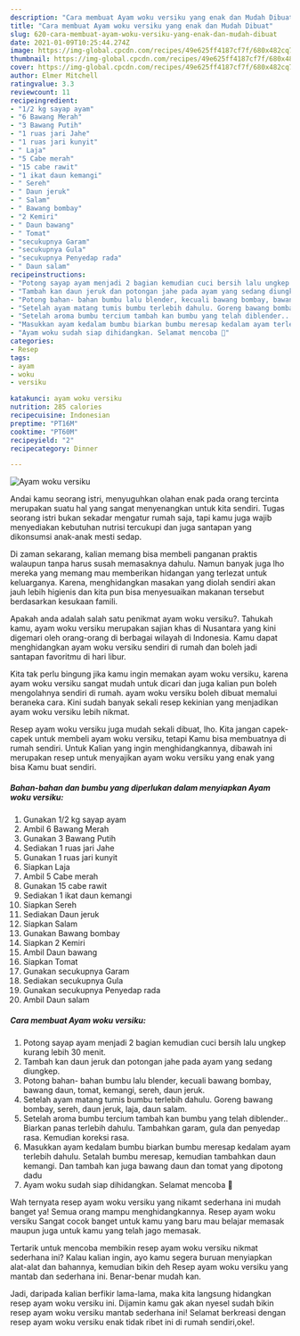 ```yaml
---
description: "Cara membuat Ayam woku versiku yang enak dan Mudah Dibuat"
title: "Cara membuat Ayam woku versiku yang enak dan Mudah Dibuat"
slug: 620-cara-membuat-ayam-woku-versiku-yang-enak-dan-mudah-dibuat
date: 2021-01-09T10:25:44.274Z
image: https://img-global.cpcdn.com/recipes/49e625ff4187cf7f/680x482cq70/ayam-woku-versiku-foto-resep-utama.jpg
thumbnail: https://img-global.cpcdn.com/recipes/49e625ff4187cf7f/680x482cq70/ayam-woku-versiku-foto-resep-utama.jpg
cover: https://img-global.cpcdn.com/recipes/49e625ff4187cf7f/680x482cq70/ayam-woku-versiku-foto-resep-utama.jpg
author: Elmer Mitchell
ratingvalue: 3.3
reviewcount: 11
recipeingredient:
- "1/2 kg sayap ayam"
- "6 Bawang Merah"
- "3 Bawang Putih"
- "1 ruas jari Jahe"
- "1 ruas jari kunyit"
- " Laja"
- "5 Cabe merah"
- "15 cabe rawit"
- "1 ikat daun kemangi"
- " Sereh"
- " Daun jeruk"
- " Salam"
- " Bawang bombay"
- "2 Kemiri"
- " Daun bawang"
- " Tomat"
- "secukupnya Garam"
- "secukupnya Gula"
- "secukupnya Penyedap rada"
- " Daun salam"
recipeinstructions:
- "Potong sayap ayam menjadi 2 bagian kemudian cuci bersih lalu ungkep kurang lebih 30 menit."
- "Tambah kan daun jeruk dan potongan jahe pada ayam yang sedang diungkep."
- "Potong bahan- bahan bumbu lalu blender, kecuali bawang bombay, bawang daun, tomat, kemangi, sereh, daun jeruk."
- "Setelah ayam matang tumis bumbu terlebih dahulu. Goreng bawang bombay, sereh, daun jeruk, laja, daun salam."
- "Setelah aroma bumbu tercium tambah kan bumbu yang telah diblender.. Biarkan panas terlebih dahulu. Tambahkan garam, gula dan penyedap rasa. Kemudian koreksi rasa."
- "Masukkan ayam kedalam bumbu biarkan bumbu meresap kedalam ayam terlebih dahulu. Setalah bumbu meresap, kemudian tambahkan daun kemangi. Dan tambah kan juga bawang daun dan tomat yang dipotong dadu"
- "Ayam woku sudah siap dihidangkan. Selamat mencoba 🥰"
categories:
- Resep
tags:
- ayam
- woku
- versiku

katakunci: ayam woku versiku 
nutrition: 285 calories
recipecuisine: Indonesian
preptime: "PT16M"
cooktime: "PT60M"
recipeyield: "2"
recipecategory: Dinner

---
```



![Ayam woku versiku](https://img-global.cpcdn.com/recipes/49e625ff4187cf7f/680x482cq70/ayam-woku-versiku-foto-resep-utama.jpg)

Andai kamu seorang istri, menyuguhkan olahan enak pada orang tercinta merupakan suatu hal yang sangat menyenangkan untuk kita sendiri. Tugas seorang istri bukan sekadar mengatur rumah saja, tapi kamu juga wajib menyediakan kebutuhan nutrisi tercukupi dan juga santapan yang dikonsumsi anak-anak mesti sedap.

Di zaman  sekarang, kalian memang bisa membeli panganan praktis walaupun tanpa harus susah memasaknya dahulu. Namun banyak juga lho mereka yang memang mau memberikan hidangan yang terlezat untuk keluarganya. Karena, menghidangkan masakan yang diolah sendiri akan jauh lebih higienis dan kita pun bisa menyesuaikan makanan tersebut berdasarkan kesukaan famili. 



Apakah anda adalah salah satu penikmat ayam woku versiku?. Tahukah kamu, ayam woku versiku merupakan sajian khas di Nusantara yang kini digemari oleh orang-orang di berbagai wilayah di Indonesia. Kamu dapat menghidangkan ayam woku versiku sendiri di rumah dan boleh jadi santapan favoritmu di hari libur.

Kita tak perlu bingung jika kamu ingin memakan ayam woku versiku, karena ayam woku versiku sangat mudah untuk dicari dan juga kalian pun boleh mengolahnya sendiri di rumah. ayam woku versiku boleh dibuat memalui beraneka cara. Kini sudah banyak sekali resep kekinian yang menjadikan ayam woku versiku lebih nikmat.

Resep ayam woku versiku juga mudah sekali dibuat, lho. Kita jangan capek-capek untuk membeli ayam woku versiku, tetapi Kamu bisa membuatnya di rumah sendiri. Untuk Kalian yang ingin menghidangkannya, dibawah ini merupakan resep untuk menyajikan ayam woku versiku yang enak yang bisa Kamu buat sendiri.

<!--inarticleads1-->

##### Bahan-bahan dan bumbu yang diperlukan dalam menyiapkan Ayam woku versiku:

1. Gunakan 1/2 kg sayap ayam
1. Ambil 6 Bawang Merah
1. Gunakan 3 Bawang Putih
1. Sediakan 1 ruas jari Jahe
1. Gunakan 1 ruas jari kunyit
1. Siapkan  Laja
1. Ambil 5 Cabe merah
1. Gunakan 15 cabe rawit
1. Sediakan 1 ikat daun kemangi
1. Siapkan  Sereh
1. Sediakan  Daun jeruk
1. Siapkan  Salam
1. Gunakan  Bawang bombay
1. Siapkan 2 Kemiri
1. Ambil  Daun bawang
1. Siapkan  Tomat
1. Gunakan secukupnya Garam
1. Sediakan secukupnya Gula
1. Gunakan secukupnya Penyedap rada
1. Ambil  Daun salam




<!--inarticleads2-->

##### Cara membuat Ayam woku versiku:

1. Potong sayap ayam menjadi 2 bagian kemudian cuci bersih lalu ungkep kurang lebih 30 menit.
1. Tambah kan daun jeruk dan potongan jahe pada ayam yang sedang diungkep.
1. Potong bahan- bahan bumbu lalu blender, kecuali bawang bombay, bawang daun, tomat, kemangi, sereh, daun jeruk.
1. Setelah ayam matang tumis bumbu terlebih dahulu. Goreng bawang bombay, sereh, daun jeruk, laja, daun salam.
1. Setelah aroma bumbu tercium tambah kan bumbu yang telah diblender.. Biarkan panas terlebih dahulu. Tambahkan garam, gula dan penyedap rasa. Kemudian koreksi rasa.
1. Masukkan ayam kedalam bumbu biarkan bumbu meresap kedalam ayam terlebih dahulu. Setalah bumbu meresap, kemudian tambahkan daun kemangi. Dan tambah kan juga bawang daun dan tomat yang dipotong dadu
1. Ayam woku sudah siap dihidangkan. Selamat mencoba 🥰




Wah ternyata resep ayam woku versiku yang nikamt sederhana ini mudah banget ya! Semua orang mampu menghidangkannya. Resep ayam woku versiku Sangat cocok banget untuk kamu yang baru mau belajar memasak maupun juga untuk kamu yang telah jago memasak.

Tertarik untuk mencoba membikin resep ayam woku versiku nikmat sederhana ini? Kalau kalian ingin, ayo kamu segera buruan menyiapkan alat-alat dan bahannya, kemudian bikin deh Resep ayam woku versiku yang mantab dan sederhana ini. Benar-benar mudah kan. 

Jadi, daripada kalian berfikir lama-lama, maka kita langsung hidangkan resep ayam woku versiku ini. Dijamin kamu gak akan nyesel sudah bikin resep ayam woku versiku mantab sederhana ini! Selamat berkreasi dengan resep ayam woku versiku enak tidak ribet ini di rumah sendiri,oke!.

